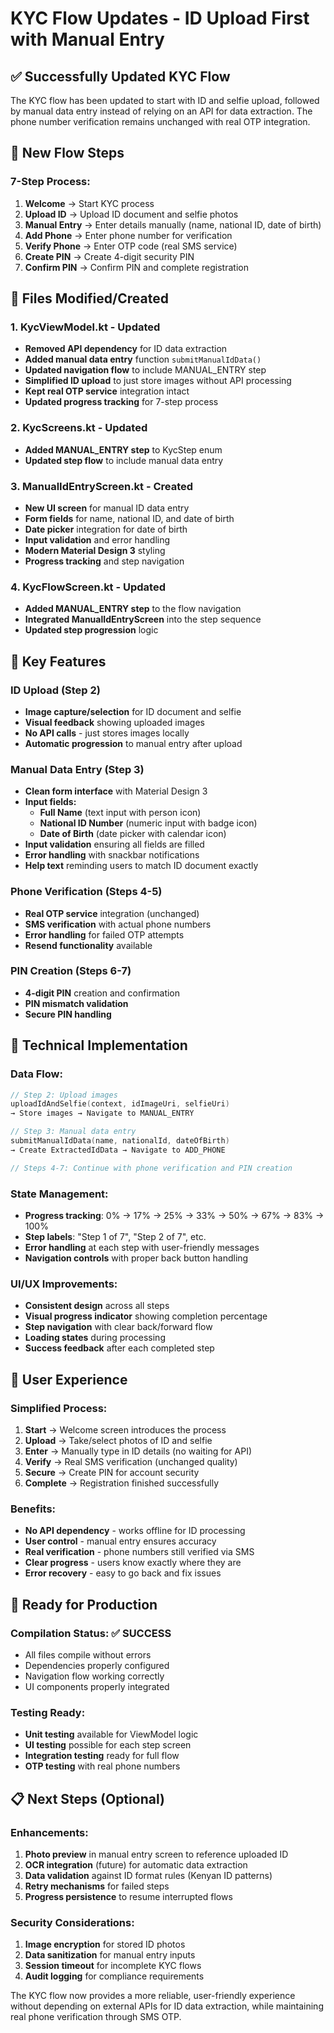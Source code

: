 # KYC Flow Updates - ID Upload First with Manual Entry

## ✅ **Successfully Updated KYC Flow**

The KYC flow has been updated to start with ID and selfie upload, followed by manual data entry instead of relying on an API for data extraction. The phone number verification remains unchanged with real OTP integration.

## 🔄 **New Flow Steps**

### **7-Step Process:**
1. **Welcome** → Start KYC process
2. **Upload ID** → Upload ID document and selfie photos  
3. **Manual Entry** → Enter details manually (name, national ID, date of birth)
4. **Add Phone** → Enter phone number for verification
5. **Verify Phone** → Enter OTP code (real SMS service)
6. **Create PIN** → Create 4-digit security PIN
7. **Confirm PIN** → Confirm PIN and complete registration

## 📁 **Files Modified/Created**

### **1. KycViewModel.kt - Updated**
- **Removed API dependency** for ID data extraction
- **Added manual data entry** function `submitManualIdData()`
- **Updated navigation flow** to include MANUAL_ENTRY step
- **Simplified ID upload** to just store images without API processing
- **Kept real OTP service** integration intact
- **Updated progress tracking** for 7-step process

### **2. KycScreens.kt - Updated**
- **Added MANUAL_ENTRY step** to KycStep enum
- **Updated step flow** to include manual data entry

### **3. ManualIdEntryScreen.kt - Created**
- **New UI screen** for manual ID data entry
- **Form fields** for name, national ID, and date of birth
- **Date picker** integration for date of birth
- **Input validation** and error handling
- **Modern Material Design 3** styling
- **Progress tracking** and step navigation

### **4. KycFlowScreen.kt - Updated**
- **Added MANUAL_ENTRY step** to the flow navigation
- **Integrated ManualIdEntryScreen** into the step sequence
- **Updated step progression** logic

## 🎯 **Key Features**

### **ID Upload (Step 2)**
- **Image capture/selection** for ID document and selfie
- **Visual feedback** showing uploaded images
- **No API calls** - just stores images locally
- **Automatic progression** to manual entry after upload

### **Manual Data Entry (Step 3)**
- **Clean form interface** with Material Design 3
- **Input fields:**
  - **Full Name** (text input with person icon)
  - **National ID Number** (numeric input with badge icon)
  - **Date of Birth** (date picker with calendar icon)
- **Input validation** ensuring all fields are filled
- **Error handling** with snackbar notifications
- **Help text** reminding users to match ID document exactly

### **Phone Verification (Steps 4-5)**
- **Real OTP service** integration (unchanged)
- **SMS verification** with actual phone numbers
- **Error handling** for failed OTP attempts
- **Resend functionality** available

### **PIN Creation (Steps 6-7)**
- **4-digit PIN** creation and confirmation
- **PIN mismatch validation**
- **Secure PIN handling**

## 🔧 **Technical Implementation**

### **Data Flow:**
```kotlin
// Step 2: Upload images
uploadIdAndSelfie(context, idImageUri, selfieUri) 
→ Store images → Navigate to MANUAL_ENTRY

// Step 3: Manual data entry  
submitManualIdData(name, nationalId, dateOfBirth)
→ Create ExtractedIdData → Navigate to ADD_PHONE

// Steps 4-7: Continue with phone verification and PIN creation
```

### **State Management:**
- **Progress tracking**: 0% → 17% → 25% → 33% → 50% → 67% → 83% → 100%
- **Step labels**: "Step 1 of 7", "Step 2 of 7", etc.
- **Error handling** at each step with user-friendly messages
- **Navigation controls** with proper back button handling

### **UI/UX Improvements:**
- **Consistent design** across all steps
- **Visual progress indicator** showing completion percentage
- **Step navigation** with clear back/forward flow  
- **Loading states** during processing
- **Success feedback** after each completed step

## 📱 **User Experience**

### **Simplified Process:**
1. **Start** → Welcome screen introduces the process
2. **Upload** → Take/select photos of ID and selfie
3. **Enter** → Manually type in ID details (no waiting for API)
4. **Verify** → Real SMS verification (unchanged quality)
5. **Secure** → Create PIN for account security
6. **Complete** → Registration finished successfully

### **Benefits:**
- **No API dependency** - works offline for ID processing
- **User control** - manual entry ensures accuracy
- **Real verification** - phone numbers still verified via SMS
- **Clear progress** - users know exactly where they are
- **Error recovery** - easy to go back and fix issues

## 🚀 **Ready for Production**

### **Compilation Status:** ✅ **SUCCESS**
- All files compile without errors
- Dependencies properly configured
- Navigation flow working correctly
- UI components properly integrated

### **Testing Ready:**
- **Unit testing** available for ViewModel logic
- **UI testing** possible for each step screen
- **Integration testing** ready for full flow
- **OTP testing** with real phone numbers

## 📋 **Next Steps (Optional)**

### **Enhancements:**
1. **Photo preview** in manual entry screen to reference uploaded ID
2. **OCR integration** (future) for automatic data extraction  
3. **Data validation** against ID format rules (Kenyan ID patterns)
4. **Retry mechanisms** for failed steps
5. **Progress persistence** to resume interrupted flows

### **Security Considerations:**
1. **Image encryption** for stored ID photos
2. **Data sanitization** for manual entry inputs
3. **Session timeout** for incomplete KYC flows
4. **Audit logging** for compliance requirements

The KYC flow now provides a more reliable, user-friendly experience without depending on external APIs for ID data extraction, while maintaining real phone verification through SMS OTP.